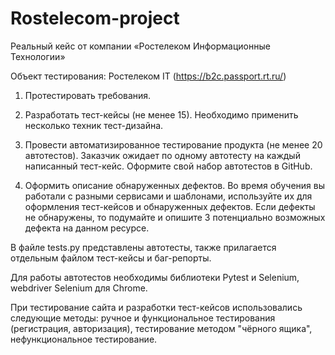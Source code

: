 # Rostelecom-project
Реальный кейс от компании «Ростелеком Информационные Технологии»

Объект тестирования: Ростелеком IT (https://b2c.passport.rt.ru/)

1.  Протестировать требования.

2.  Разработать тест-кейсы (не менее 15). Необходимо применить несколько техник тест-дизайна.

3.  Провести автоматизированное тестирование продукта (не менее 20 автотестов). Заказчик ожидает по одному автотесту на каждый написанный тест-кейс. Оформите свой набор автотестов в GitHub.

4.  Оформить описание обнаруженных дефектов. Во время обучения вы работали с разными сервисами и шаблонами, используйте их для оформления тест-кейсов и обнаруженных дефектов. Если дефекты не обнаружены, то подумайте и опишите 3 потенциально возможных дефекта на данном ресурсе.

В файле tests.py представлены автотесты, также прилагается отдельным файлом тест-кейсы и баг-репорты.

Для работы автотестов необходимы библиотеки Pytest и Selenium, webdriver Selenium для Chrome.

При тестирование сайта и разработки тест-кейсов использовались следующие методы: ручное и функциональное тестирования (регистрация, авторизация), тестирование методом "чёрного ящика", нефункциональное тестирование.
